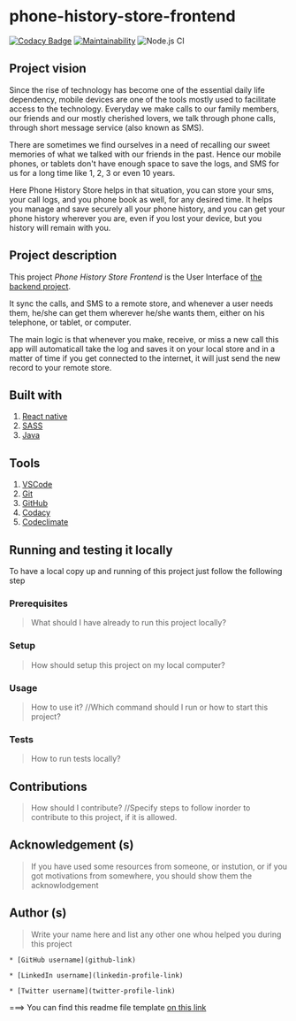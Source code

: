 # phone-history-store-frontend
[![Codacy Badge](https://api.codacy.com/project/badge/Grade/e1c7c0497f5a487d90610ab41e9db55f)](https://app.codacy.com/gh/nezago/phone-history-store-frontend?utm_source=github.com&utm_medium=referral&utm_content=nezago/phone-history-store-frontend&utm_campaign=Badge_Grade_Dashboard)  [![Maintainability](https://api.codeclimate.com/v1/badges/e5ff93644af293ab0e46/maintainability)](https://codeclimate.com/github/nezago/phone-history-store-frontend/maintainability)  ![Node.js CI](https://github.com/nezago/phone-history-store-frontend/workflows/Node.js%20CI/badge.svg)

## Project vision
Since the rise of technology has become one of the essential daily life dependency, mobile devices are one of the tools mostly used to facilitate access to the technology. Everyday we make calls to our family members, our friends and our mostly cherished lovers, we talk through phone calls, through short message service (also known as SMS).

There are sometimes we find ourselves in a need of recalling our sweet memories of what we talked with our friends in the past. Hence our mobile phones, or tablets don't have enough space to save the logs, and SMS for us for a long time like 1, 2, 3 or even 10 years.

Here Phone History Store helps in that situation, you can store your sms, your call logs, and you phone book as well, for any desired time. It helps you manage and save securely all your phone history, and you can get your phone history wherever you are, even if you lost your device, but you history will remain with you.

## Project description
This project *Phone History Store Frontend* is the User Interface of [the backend project](https://github.com/nezago/phone-history-store-backend).

It sync the calls, and SMS to a remote store, and whenever a user needs them, he/she can get them wherever he/she wants them, either on his telephone, or tablet, or computer.

The main logic is that whenever you make, receive, or miss a new call this app will automaticall take the log and saves it on your local store and in a matter of time if you get connected to the internet, it will just send the new record to your remote store. 

## Built with
1. [React native](https://reactnative.dev/)
1. [SASS](https://sass-lang.com/)
1. [Java](https://www.java.com/en/)

## Tools
1. [VSCode](https://code.visualstudio.com/)
1. [Git](https://git-scm.com/)
1. [GitHub](https://www.github.com/)
1. [Codacy](https://www.codacy.com/)
1. [Codeclimate](https://codeclimate.com/)

## Running and testing it locally
To have a local copy up and running of this project just follow the following step

### Prerequisites
> What should I have already to run this project locally?

### Setup
> How should setup this project on my local computer?

### Usage
> How to use it? //Which command should I run or how to start this project?

### Tests
> How to run tests locally?

## Contributions
> How should I contribute? //Specify steps to follow inorder to contribute to this project, if it is allowed.

## Acknowledgement (s)
> If you have used some resources from someone, or instution, or if you got motivations from somewhere, you should show them the acknowlodgement

## Author (s)
> Write your name here and list any other one whou helped you during this project

	* [GitHub username](github-link)

	* [LinkedIn username](linkedin-profile-link)

	* [Twitter username](twitter-profile-link)


===> You can find this readme file template [on this link](https://github.com/nezago/nezago-guidelines/wiki/Readme-file-template)
